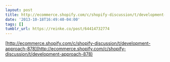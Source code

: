 ```yaml
---
layout: post
title: http://ecommerce.shopify.com/c/shopify-discussion/t/development-approach-878
date: '2013-10-18T16:49:40-04:00'
tags: []
tumblr_url: https://reinke.co/post/64414732774
---
```

[http://ecommerce.shopify.com/c/shopify-discussion/t/development-approach-878](http://ecommerce.shopify.com/c/shopify-discussion/t/development-approach-878)  
